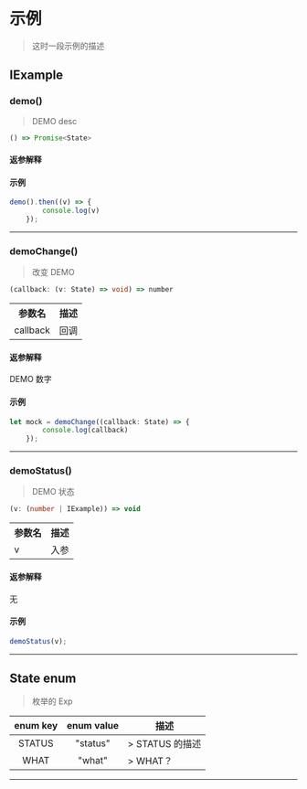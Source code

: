 # 示例

> 这时一段示例的描述

## IExample

### demo()
> DEMO desc

```ts
() => Promise<State>
```

#### 返参解释

#### 示例

```ts
demo().then((v) => {        console.log(v)    });
```

---

### demoChange()
> 改变 DEMO

```ts
(callback: (v: State) => void) => number
```
<table>
<tr>
<th>参数名</th>
<th>描述</th>
</tr>
<tr>
<td>callback</td>
<td>回调</td>
</tr>
</table>

#### 返参解释

DEMO 数字

#### 示例

```ts
let mock = demoChange((callback: State) => {        console.log(callback)    });
```

---

### demoStatus()
> DEMO 状态

```ts
(v: (number | IExample)) => void
```
<table>
<tr>
<th>参数名</th>
<th>描述</th>
</tr>
<tr>
<td>v</td>
<td>入参</td>
</tr>
</table>

#### 返参解释

无

#### 示例

```ts
demoStatus(v);
```

---

## State enum
> 枚举的 Exp

| enum key | enum value | 描述 |
| :----: | :----: | ------ |
| STATUS | "status" | > STATUS 的描述 |
| WHAT | "what" | > WHAT？ |

---

